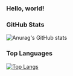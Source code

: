 ### Hello, world! 

### GitHub Stats
![Anurag's GitHub stats](https://github-readme-stats.vercel.app/api?username=54Hex&show_icons=true&theme=dark)

### Top Languages
[![Top Langs](https://github-readme-stats.vercel.app/api/top-langs/?username=54Hex&layout=compact)](https://github.com/anuraghazra/github-readme-stats)
